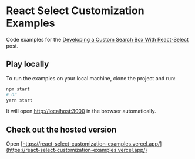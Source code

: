 # React Select Customization Examples

Code examples for the [Developing a Custom Search Box With React-Select](...) post.

## Play locally

To run the examples on your local machine, clone the project and run:

```bash
npm start
# or
yarn start
```

It will open [http://localhost:3000](http://localhost:3000) in the browser automatically.

## Check out the hosted version

Open [https://react-select-customization-examples.vercel.app/](https://react-select-customization-examples.vercel.app/)
